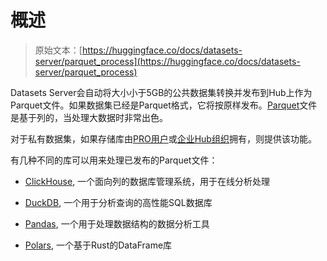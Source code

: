 # 概述

> 原始文本：[https://huggingface.co/docs/datasets-server/parquet_process](https://huggingface.co/docs/datasets-server/parquet_process)

Datasets Server会自动将大小小于5GB的公共数据集转换并发布到Hub上作为Parquet文件。如果数据集已经是Parquet格式，它将按原样发布。[Parquet](https://parquet.apache.org/docs/)文件是基于列的，当处理大数据时非常出色。

对于私有数据集，如果存储库由[PRO用户](https://huggingface.co/pricing)或[企业Hub组织](https://huggingface.co/enterprise)拥有，则提供该功能。

有几种不同的库可以用来处理已发布的Parquet文件：

+   [ClickHouse](https://clickhouse.com/docs/en/intro), 一个面向列的数据库管理系统，用于在线分析处理

+   [DuckDB](https://duckdb.org/docs/), 一个用于分析查询的高性能SQL数据库

+   [Pandas](https://pandas.pydata.org/docs/index.html), 一个用于处理数据结构的数据分析工具

+   [Polars](https://pola-rs.github.io/polars-book/user-guide/), 一个基于Rust的DataFrame库
